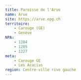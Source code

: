 ```yaml
---
title: Paroisse de l'Arve
name: Arve
site: https://arve.epg.ch
territoire:
    - Carouge (GE)
    - Genève
NPA:
    - 1204
    - 1205
    - 1227
meta:
    - Carouge GE
    - Les Acacias
region: Centre-ville rive gauche
---
```


